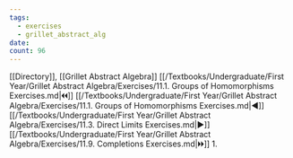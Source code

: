 ```yaml
---
tags:
  - exercises
  - grillet_abstract_alg
date:
count: 96
---
```

[[Directory]], [[Grillet Abstract Algebra]]
[[/Textbooks/Undergraduate/First Year/Grillet Abstract Algebra/Exercises/11.1. Groups of Homomorphisms Exercises.md|🞀🞀]] [[/Textbooks/Undergraduate/First Year/Grillet Abstract Algebra/Exercises/11.1. Groups of Homomorphisms Exercises.md|◀]] [[/Textbooks/Undergraduate/First Year/Grillet Abstract Algebra/Exercises/11.3. Direct Limits Exercises.md|▶]] [[/Textbooks/Undergraduate/First Year/Grillet Abstract Algebra/Exercises/11.9. Completions Exercises.md|🞂🞂]]
1. 